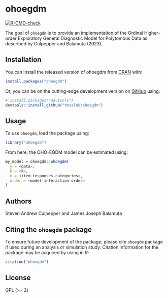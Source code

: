 

<!-- README.md is generated from README.qmd. Please edit that file -->

# ohoegdm

<!-- badges: start -->

[![R-CMD-check](https://github.com/tmsalab/ohoegdm/actions/workflows/R-CMD-check.yaml/badge.svg)](https://github.com/tmsalab/ohoegdm/actions/workflows/R-CMD-check.yaml)
<!-- badges: end -->

The goal of `ohoegdm` is to provide an implementation of the Ordinal
Higher-order Exploratory General Diagnostic Model for Polytomous Data as
described by Culpepper and Balamuta (2023).

## Installation

You can install the released version of ohoegdm from
[CRAN](https://CRAN.R-project.org) with:

``` r
install.packages("ohoegdm")
```

Or, you can be on the cutting-edge development version on
[GitHub](https://github.com/) using:

``` r
# install.packages("devtools")
devtools::install_github("tmsalab/ohoegdm")
```

## Usage

To use `ohoegdm`, load the package using:

``` r
library("ohoegdm")
```

From here, the OHO-EGDM model can be estimated using:

``` r
my_model = ohoegdm::ohoegdm(
  y = <data>,
  k = <k>,
  m = <item-responses-categories>,
  order = <model-interaction-order>
)
```

## Authors

Steven Andrew Culpepper and James Joseph Balamuta

## Citing the `ohoegdm` package

To ensure future development of the package, please cite `ohoegdm`
package if used during an analysis or simulation study. Citation
information for the package may be acquired by using in *R*:

``` r
citation("ohoegdm")
```

## License

GPL (\>= 2)
